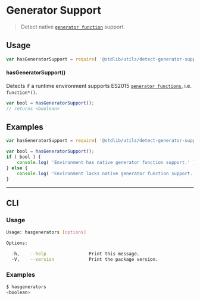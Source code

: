 # Generator Support

> Detect native [`generator function`][generator-function] support.


<section class="usage">

## Usage

``` javascript
var hasGeneratorSupport = require( '@stdlib/utils/detect-generator-support' );
```

#### hasGeneratorSupport()

Detects if a runtime environment supports ES2015 [`generator functions`][generator-function], i.e. `function*()`.

``` javascript
var bool = hasGeneratorSupport();
// returns <boolean>
```

<!-- </usage> -->


<section class="examples">

## Examples

``` javascript
var hasGeneratorSupport = require( '@stdlib/utils/detect-generator-support' );

var bool = hasGeneratorSupport();
if ( bool ) {
    console.log( 'Environment has native generator function support.' );
} else {
    console.log( 'Environment lacks native generator function support.' );
}
```

<!-- </examples> -->


---

<section class="cli">

## CLI

<section class="usage">

### Usage

``` bash
Usage: hasgenerators [options]

Options:

  -h,    --help                Print this message.
  -V,    --version             Print the package version.
```

<!-- </usage> -->

<section class="examples">

### Examples

``` bash
$ hasgenerators
<boolean>
```

<!-- </examples> -->

<!-- </cli> -->


<section class="links">

[generator-function]: https://developer.mozilla.org/en-US/docs/Web/JavaScript/Reference/Statements/function*

<!-- </links> -->
